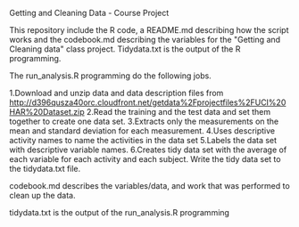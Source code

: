 Getting and Cleaning Data - Course Project

This repository include the R code, a README.md describing how the script works and 
the codebook.md describing the variables for the "Getting and Cleaning data" class project. Tidydata.txt 
is the output of the R programming.
 
The run_analysis.R programming do the following jobs.

1.Download and unzip data and data description files from 
  http://d396qusza40orc.cloudfront.net/getdata%2Fprojectfiles%2FUCI%20HAR%20Dataset.zip 
2.Read the training and the test data and set them together to create one data set.
3.Extracts only the measurements on the mean and standard deviation for each measurement. 
4.Uses descriptive activity names to name the activities in the data set
5.Labels the data set with descriptive variable names. 
6.Creates tidy data set with the average of each variable for each activity and each subject. Write
  the tidy data set to the tidydata.txt file.

codebook.md  describes the variables/data, and work that was performed to clean up the data.


tidydata.txt is the output of the run_analysis.R programming

